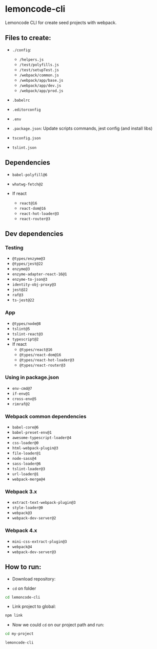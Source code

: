 # lemoncode-cli

Lemoncode CLI for create seed projects with webpack.

## Files to create:
- `./config`:
  - `/helpers.js`
  - `/test/polyfills.js`
  - `/test/setupTest.js`
  - `/webpack/common.js`
  - `/webpack/app/base.js`
  - `/webpack/app/dev.js`
  - `/webpack/app/prod.js`

- `.babelrc`
- `.editorconfig`
- `.env`
- `.package.json`: Update scripts commands, jest config (and install libs)
- `tsconfig.json`
- `tslint.json`

## Dependencies

- `babel-polyfill@6`
- `whatwg-fetch@2`

- If react
  - `react@16`
  - `react-dom@16`
  - `react-hot-loader@3`
  - `react-router@3`

## Dev dependencies

### Testing
- `@types/enzyme@3`
- `@types/jest@22`
- `enzyme@3`
- `enzyme-adapter-react-16@1`
- `enzyme-to-json@3`
- `identity-obj-proxy@3`
- `jest@22`
- `raf@3`
- `ts-jest@22`

### App
- `@types/node@8`
- `tslint@5`
- `tslint-react@3`
- `typescript@2`
- If react
  - `@types/react@16`
  - `@types/react-dom@16`
  - `@types/react-hot-loader@3`
  - `@types/react-router@3`

### Using in package.json
- `env-cmd@7`
- `if-env@1`
- `cross-env@5`
- `rimraf@2`

### Webpack common dependencies
- `babel-core@6`
- `babel-preset-env@1`
- `awesome-typescript-loader@4`
- `css-loader@0`
- `html-webpack-plugin@3`
- `file-loader@1`
- `node-sass@4`
- `sass-loader@6`
- `tslint-loader@3`
- `url-loader@1`
- `webpack-merge@4`

### Webpack 3.x
- `extract-text-webpack-plugin@3`
- `style-loader@0`
- `webpack@3`
- `webpack-dev-server@2`

### Webpack 4.x
- `mini-css-extract-plugin@3`
- `webpack@4`
- `webpack-dev-server@3`


## How to run:

- Download repository:

- `cd` on folder

```bash
cd lemoncode-cli

```

- Link project to global:

```bash
npm link
```

- Now we could `cd` on our project path and run:

```bash
cd my-project
```

```bash
lemoncode-cli

```
